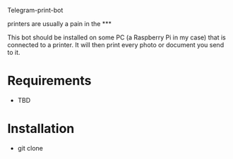 Telegram-print-bot

printers are usually a pain in the ***

This bot should be installed on some PC (a Raspberry Pi in my case) that is connected to a printer.
It will then print every photo or document you send to it. 

# Requirements
- TBD

# Installation
- git clone 
